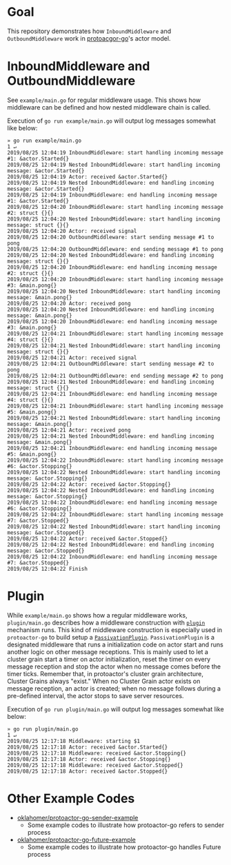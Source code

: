 # Goal
This repository demonstrates how `InboundMiddleware` and `OutboundMiddleware` work in [protoacgor-go](https://github.com/asynkronIT/protoactor-go)'s actor model.

# InboundMiddleware and OutboundMiddleware
See `example/main.go` for regular middleware usage.
This shows how middleware can be defined and how nested middleware chain is called.

Execution of `go run example/main.go` will output log messages somewhat like below:
```
» go run example/main.go                                                                                                                                                                              1 ↵
2019/08/25 12:04:19 InboundMiddleware: start handling incoming message #1: &actor.Started{}
2019/08/25 12:04:19 Nested InboundMiddleware: start handling incoming message: &actor.Started{}
2019/08/25 12:04:19 Actor: received &actor.Started{}
2019/08/25 12:04:19 Nested InboundMiddleware: end handling incoming message: &actor.Started{}
2019/08/25 12:04:19 InboundMiddleware: end handling incoming message #1: &actor.Started{}
2019/08/25 12:04:20 InboundMiddleware: start handling incoming message #2: struct {}{}
2019/08/25 12:04:20 Nested InboundMiddleware: start handling incoming message: struct {}{}
2019/08/25 12:04:20 Actor: received signal
2019/08/25 12:04:20 OutboundMiddleware: start sending message #1 to pong
2019/08/25 12:04:20 OutboundMiddleware: end sending message #1 to pong
2019/08/25 12:04:20 Nested InboundMiddleware: end handling incoming message: struct {}{}
2019/08/25 12:04:20 InboundMiddleware: end handling incoming message #2: struct {}{}
2019/08/25 12:04:20 InboundMiddleware: start handling incoming message #3: &main.pong{}
2019/08/25 12:04:20 Nested InboundMiddleware: start handling incoming message: &main.pong{}
2019/08/25 12:04:20 Actor: received pong
2019/08/25 12:04:20 Nested InboundMiddleware: end handling incoming message: &main.pong{}
2019/08/25 12:04:20 InboundMiddleware: end handling incoming message #3: &main.pong{}
2019/08/25 12:04:21 InboundMiddleware: start handling incoming message #4: struct {}{}
2019/08/25 12:04:21 Nested InboundMiddleware: start handling incoming message: struct {}{}
2019/08/25 12:04:21 Actor: received signal
2019/08/25 12:04:21 OutboundMiddleware: start sending message #2 to pong
2019/08/25 12:04:21 OutboundMiddleware: end sending message #2 to pong
2019/08/25 12:04:21 Nested InboundMiddleware: end handling incoming message: struct {}{}
2019/08/25 12:04:21 InboundMiddleware: end handling incoming message #4: struct {}{}
2019/08/25 12:04:21 InboundMiddleware: start handling incoming message #5: &main.pong{}
2019/08/25 12:04:21 Nested InboundMiddleware: start handling incoming message: &main.pong{}
2019/08/25 12:04:21 Actor: received pong
2019/08/25 12:04:21 Nested InboundMiddleware: end handling incoming message: &main.pong{}
2019/08/25 12:04:21 InboundMiddleware: end handling incoming message #5: &main.pong{}
2019/08/25 12:04:22 InboundMiddleware: start handling incoming message #6: &actor.Stopping{}
2019/08/25 12:04:22 Nested InboundMiddleware: start handling incoming message: &actor.Stopping{}
2019/08/25 12:04:22 Actor: received &actor.Stopping{}
2019/08/25 12:04:22 Nested InboundMiddleware: end handling incoming message: &actor.Stopping{}
2019/08/25 12:04:22 InboundMiddleware: end handling incoming message #6: &actor.Stopping{}
2019/08/25 12:04:22 InboundMiddleware: start handling incoming message #7: &actor.Stopped{}
2019/08/25 12:04:22 Nested InboundMiddleware: start handling incoming message: &actor.Stopped{}
2019/08/25 12:04:22 Actor: received &actor.Stopped{}
2019/08/25 12:04:22 Nested InboundMiddleware: end handling incoming message: &actor.Stopped{}
2019/08/25 12:04:22 InboundMiddleware: end handling incoming message #7: &actor.Stopped{}
2019/08/25 12:04:22 Finish
```

# Plugin
While `example/main.go` shows how a regular middleware works, `plugin/main.go` describes how a middleware construction with [`plugin`](https://github.com/AsynkronIT/protoactor-go/blob/3992780c0af683deb5ec3746f4ec5845139c6e42/plugin/plugin.go) mechanism runs.
This kind of middleware construction is especially used in `protoactor-go` to build setup a [`PassivationPlugin`](https://github.com/AsynkronIT/protoactor-go/blob/3992780c0af683deb5ec3746f4ec5845139c6e42/plugin/passivation.go).
`PassivationPlugin` is a designated middleware that runs a initialization code on actor start and runs another logic on other message receptions.
This is mainly used to let a cluster grain start a timer on actor initialization, reset the timer on every message reception and stop the actor when no message comes before the timer ticks.
Remember that, in protoactor's cluster grain architecture, Cluster Grains always "exist."
When no Cluster Grain actor exists on message reception, an actor is created; when no message follows during a pre-defined interval, the actor stops to save server resources.

Execution of `go run plugin/main.go` will output log messages somewhat like below:
```
» go run plugin/main.go                                                                                                                                                                               1 ↵
2019/08/25 12:17:18 Middleware: starting $1
2019/08/25 12:17:18 Actor: received &actor.Started{}
2019/08/25 12:17:18 Middleware: received &actor.Stopping{}
2019/08/25 12:17:18 Actor: received &actor.Stopping{}
2019/08/25 12:17:18 Middleware: received &actor.Stopped{}
2019/08/25 12:17:18 Actor: received &actor.Stopped{}
```

# Other Example Codes
- [oklahomer/protoactor-go-sender-example](https://github.com/oklahomer/protoactor-go-sender-example)
  - Some example codes to illustrate how protoactor-go refers to sender process
- [oklahomer/protoactor-go-future-example](https://github.com/oklahomer/protoactor-go-future-example)
  - Some example codes to illustrate how protoactor-go handles Future process
